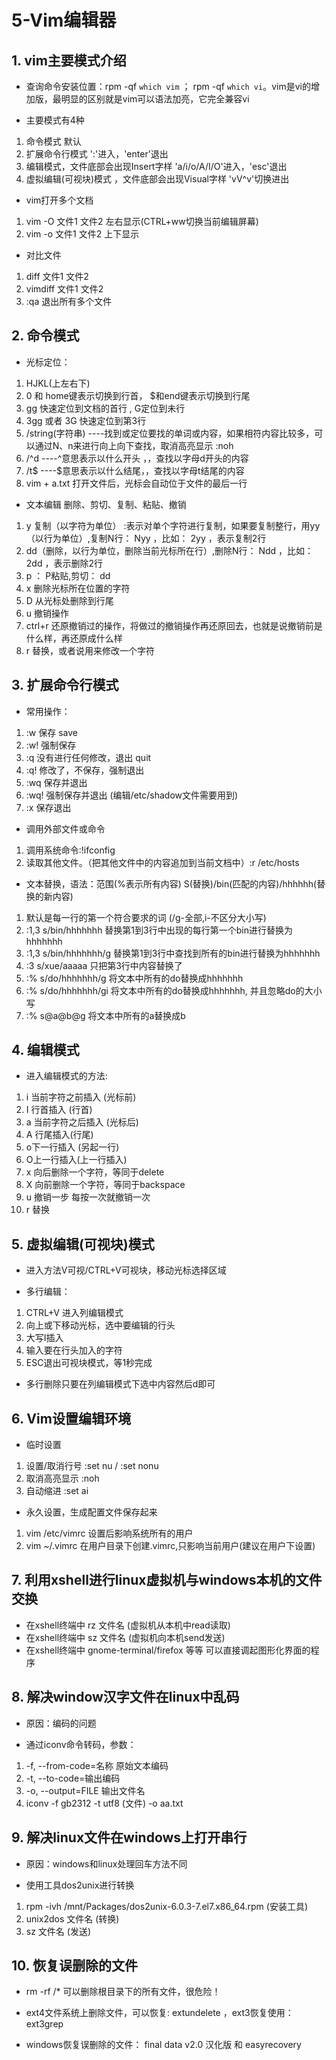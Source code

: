 # 5-Vim编辑器

## 1. vim主要模式介绍

* 查询命令安装位置：rpm -qf `which vim` ； rpm -qf `which vi`。vim是vi的增加版，最明显的区别就是vim可以语法加亮，它完全兼容vi

* 主要模式有4种
1. 命令模式  默认
2. 扩展命令行模式 ':'进入，'enter'退出
3. 编辑模式，文件底部会出现Insert字样 'a/i/o/A/I/O'进入，'esc'退出
4. 虚拟编辑(可视块)模式 ，文件底部会出现Visual字样 'vV^v'切换进出

* vim打开多个文档
1. vim -O 文件1 文件2 左右显示(CTRL+ww切换当前编辑屏幕)
2. vim -o 文件1 文件2 上下显示

* 对比文件
1. diff 文件1 文件2
2. vimdiff 文件1 文件2
3. :qa 退出所有多个文件

## 2. 命令模式

* 光标定位：
1. HJKL(上左右下)
2. 0 和 home键表示切换到行首， $和end键表示切换到行尾
3. gg 快速定位到文档的首行 ,  G定位到未行
4. 3gg 或者 3G  快速定位到第3行
5. /string(字符串)   ----找到或定位要找的单词或内容，如果相符内容比较多，可以通过N、n来进行向上向下查找，取消高亮显示 :noh
6. /^d  ----^意思表示以什么开头 ，，查找以字母d开头的内容
7. /t$  ----$意思表示以什么结尾，，查找以字母t结尾的内容
8. vim + a.txt  打开文件后，光标会自动位于文件的最后一行

* 文本编辑 删除、剪切、复制、粘贴、撤销
1. y 复制（以字符为单位） :表示对单个字符进行复制，如果要复制整行，用yy（以行为单位）,复制N行： Nyy  ，比如： 2yy ，表示复制2行
2. dd（删除，以行为单位，删除当前光标所在行）,删除N行： Ndd  ，比如： 2dd ，表示删除2行
3. p ： P粘贴,剪切： dd
4. x 删除光标所在位置的字符
5. D 从光标处删除到行尾
6. u 撤销操作
7. ctrl+r  还原撤销过的操作，将做过的撤销操作再还原回去，也就是说撤销前是什么样，再还原成什么样
8. r 替换，或者说用来修改一个字符

## 3. 扩展命令行模式

* 常用操作：
1. :w 保存 save
2. :w! 强制保存
3. :q 没有进行任何修改，退出 quit
4. :q! 修改了，不保存，强制退出
5. :wq 保存并退出
6. :wq! 强制保存并退出 (编辑/etc/shadow文件需要用到)
7. :x 保存退出

* 调用外部文件或命令
1. 调用系统命令:!ifconfig
2. 读取其他文件。（把其他文件中的内容追加到当前文档中）:r /etc/hosts

* 文本替换，语法：范围(%表示所有内容) S(替换)/bin(匹配的内容)/hhhhhh(替换的新内容)
1. 默认是每一行的第一个符合要求的词   (/g-全部,i-不区分大小写)
2. :1,3 s/bin/hhhhhhh    替换第1到3行中出现的每行第一个bin进行替换为hhhhhhh
3. :1,3 s/bin/hhhhhhh/g  替换第1到3行中查找到所有的bin进行替换为hhhhhhh
4. :3 s/xue/aaaaa        只把第3行中内容替换了
5. :% s/do/hhhhhhh/g     将文本中所有的do替换成hhhhhhh
6. :% s/do/hhhhhhh/gi    将文本中所有的do替换成hhhhhhh, 并且忽略do的大小写
7. :% s@a@b@g            将文本中所有的a替换成b

## 4. 编辑模式

* 进入编辑模式的方法:
1. i 当前字符之前插入 (光标前)
2. I 行首插入  (行首)
3. a 当前字符之后插入 (光标后)
4. A 行尾插入(行尾)
5. o下一行插入 (另起一行)
6. O上一行插入(上一行插入)
7. x 向后删除一个字符，等同于delete
8. X 向前删除一个字符，等同于backspace
9. u 撤销一步   每按一次就撤销一次
10. r 替换

## 5. 虚拟编辑(可视块)模式

* 进入方法V可视/CTRL+V可视块，移动光标选择区域

* 多行编辑：
1. CTRL+V 进入列编辑模式
2. 向上或下移动光标，选中要编辑的行头
3. 大写I插入
4. 输入要在行头加入的字符
5. ESC退出可视块模式，等1秒完成

* 多行删除只要在列编辑模式下选中内容然后d即可

## 6. Vim设置编辑环境

* 临时设置
1. 设置/取消行号 :set nu / :set nonu
2. 取消高亮显示 :noh
3. 自动缩进 :set ai

* 永久设置，生成配置文件保存起来
1. vim /etc/vimrc 设置后影响系统所有的用户
2. vim ~/.vimrc 在用户目录下创建.vimrc,只影响当前用户(建议在用户下设置)

## 7. 利用xshell进行linux虚拟机与windows本机的文件交换

* 在xshell终端中 rz 文件名 (虚拟机从本机中read读取)
* 在xshell终端中 sz 文件名 (虚拟机向本机send发送)
* 在xshell终端中 gnome-terminal/firefox 等等 可以直接调起图形化界面的程序

## 8. 解决window汉字文件在linux中乱码

* 原因：编码的问题

* 通过iconv命令转码，参数：
1. -f, --from-code=名称 原始文本编码
2. -t, --to-code=输出编码
3. -o, --output=FILE 输出文件名
4. iconv -f gb2312 -t utf8 (文件) -o aa.txt

## 9. 解决linux文件在windows上打开串行

* 原因：windows和linux处理回车方法不同

* 使用工具dos2unix进行转换
1. rpm -ivh /mnt/Packages/dos2unix-6.0.3-7.el7.x86_64.rpm (安装工具)
2. unix2dos 文件名 (转换)
3. sz 文件名 (发送)

## 10. 恢复误删除的文件

* rm -rf /* 可以删除根目录下的所有文件，很危险！

* ext4文件系统上删除文件，可以恢复: extundelete ，ext3恢复使用：ext3grep

* windows恢复误删除的文件：  final data v2.0 汉化版  和  easyrecovery
